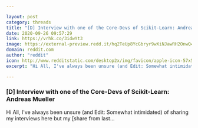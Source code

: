 ```yaml
---

layout: post
category: threads
title: "[D] Interview with one of the Core-Devs of Scikit-Learn: Andreas Mueller"
date: 2020-09-26 09:57:29
link: https://vrhk.co/3idwYt3
image: https://external-preview.redd.it/hq2TeUp8YcGbryr9wXiNJawRH2OnwQ4Z3KLAIyOR8pY.jpg?width=480&height=251.308900524&auto=webp&crop=480:251.308900524,smart&s=f02f5de8d87450b0edf482985fa41fc1738d509b
domain: reddit.com
author: "reddit"
icon: http://www.redditstatic.com/desktop2x/img/favicon/apple-icon-57x57.png
excerpt: "Hi All, I've always been unsure (and Edit: Somewhat intimidated) of sharing my interviews here but my [share from last..."

---
```


### [D] Interview with one of the Core-Devs of Scikit-Learn: Andreas Mueller

Hi All, I've always been unsure (and Edit: Somewhat intimidated) of sharing my interviews here but my [share from last...